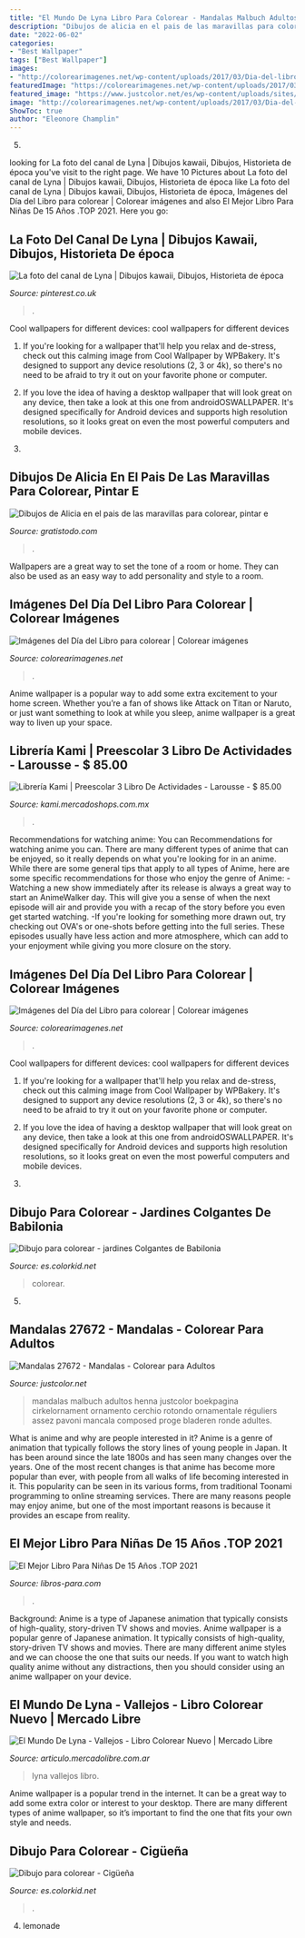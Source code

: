 ```yaml
---
title: "El Mundo De Lyna Libro Para Colorear - Mandalas Malbuch Adultos Henna Justcolor Boekpagina Cirkelornament Ornamento Cerchio Rotondo Ornamentale Réguliers Assez Pavoni Mancala Composed Proge Bladeren Ronde Adultes"
description: "Dibujos de alicia en el pais de las maravillas para colorear, pintar e"
date: "2022-06-02"
categories:
- "Best Wallpaper"
tags: ["Best Wallpaper"]
images:
- "http://colorearimagenes.net/wp-content/uploads/2017/03/Dia-del-libro.jpg"
featuredImage: "https://colorearimagenes.net/wp-content/uploads/2017/03/dia-del-libro_thumb.jpg"
featured_image: "https://www.justcolor.net/es/wp-content/uploads/sites/3/nggallery/mandalas/colorear-para-adultos-mandalas-27672.jpg"
image: "http://colorearimagenes.net/wp-content/uploads/2017/03/Dia-del-libro.jpg"
ShowToc: true
author: "Eleonore Champlin"
---
```



5.

	

		
looking for La foto del canal de Lyna | Dibujos kawaii, Dibujos, Historieta de época you've visit to the right page. We have 10 Pictures about La foto del canal de Lyna | Dibujos kawaii, Dibujos, Historieta de época like La foto del canal de Lyna | Dibujos kawaii, Dibujos, Historieta de época, Imágenes del Día del Libro para colorear | Colorear imágenes and also El Mejor Libro Para Niñas De 15 Años .TOP 2021. Here you go:
		
    
## La Foto Del Canal De Lyna | Dibujos Kawaii, Dibujos, Historieta De época

<img loading=lazy src="https://i.pinimg.com/originals/09/aa/6a/09aa6a97b9ea1fead5c7ea58f5daa230.jpg" onerror="this.onerror=null;this.src='https://tse1.mm.bing.net/th?id=OIP.ibOu3Ubj_LZP0exSMmrS7AHaHa&amp;pid=15.1';" alt="La foto del canal de Lyna | Dibujos kawaii, Dibujos, Historieta de época">

_Source: pinterest.co.uk_

>. 

	

Cool wallpapers for different devices:
cool wallpapers for different devices 

1. If you're looking for a wallpaper that'll help you relax and de-stress, check out this calming image from Cool Wallpaper by WPBakery. It's designed to support any device resolutions (2, 3 or 4k), so there's no need to be afraid to try it out on your favorite phone or computer.

2. If you love the idea of having a desktop wallpaper that will look great on any device, then take a look at this one from androidOSWALLPAPER. It's designed specifically for Android devices and supports high resolution resolutions, so it looks great on even the most powerful computers and mobile devices.

3.

    
## Dibujos De Alicia En El Pais De Las Maravillas Para Colorear, Pintar E

<img loading=lazy src="https://www.gratistodo.com/wp-content/uploads/2017/01/alicia-en-el-pais-de-las-maravillas-para-colorear-2.gif" onerror="this.onerror=null;this.src='https://tse4.mm.bing.net/th?id=OIP.x_nGzlFK8xFWAxGMynVulAHaJg&amp;pid=15.1';" alt="Dibujos de Alicia en el pais de las maravillas para colorear, pintar e">

_Source: gratistodo.com_

>. 

	

Wallpapers are a great way to set the tone of a room or home. They can also be used as an easy way to add personality and style to a room.

    
## Imágenes Del Día Del Libro Para Colorear | Colorear Imágenes

<img loading=lazy src="https://colorearimagenes.net/wp-content/uploads/2017/03/dia-del-libro_thumb.jpg" onerror="this.onerror=null;this.src='https://tse4.mm.bing.net/th?id=OIP.cEOwMNZWKhPCXm6GTB_xUgHaIT&amp;pid=15.1';" alt="Imágenes del Día del Libro para colorear | Colorear imágenes">

_Source: colorearimagenes.net_

>. 

	

Anime wallpaper is a popular way to add some extra excitement to your home screen. Whether you’re a fan of shows like Attack on Titan or Naruto, or just want something to look at while you sleep, anime wallpaper is a great way to liven up your space.

    
## Librería Kami | Preescolar 3 Libro De Actividades - Larousse - $ 85.00

<img loading=lazy src="https://http2.mlstatic.com/preescolar-3-libro-de-actividades-larousse-D_NQ_NP_701495-MLM31228436045_062019-F.jpg" onerror="this.onerror=null;this.src='https://tse1.mm.bing.net/th?id=OIP.RLJEN3saPSKp5NMQWDC66wHaKX&amp;pid=15.1';" alt="Librería Kami | Preescolar 3 Libro De Actividades - Larousse - $ 85.00">

_Source: kami.mercadoshops.com.mx_

>. 

	

Recommendations for watching anime: You can
Recommendations for watching anime you can. There are many different types of anime that can be enjoyed, so it really depends on what you're looking for in an anime. While there are some general tips that apply to all types of Anime, here are some specific recommendations for those who enjoy the genre of Anime: 
-Watching a new show immediately after its release is always a great way to start an AnimeWalker day. This will give you a sense of when the next episode will air and provide you with a recap of the story before you even get started watching. 
-If you're looking for something more drawn out, try checking out OVA's or one-shots before getting into the full series. These episodes usually have less action and more atmosphere, which can add to your enjoyment while giving you more closure on the story.

    
## Imágenes Del Día Del Libro Para Colorear | Colorear Imágenes

<img loading=lazy src="http://colorearimagenes.net/wp-content/uploads/2017/03/Dia-del-libro.jpg" onerror="this.onerror=null;this.src='https://tse3.mm.bing.net/th?id=OIP.GluepF9qGHlhDAqiBwQjZQHaKL&amp;pid=15.1';" alt="Imágenes del Día del Libro para colorear | Colorear imágenes">

_Source: colorearimagenes.net_

>. 

	

Cool wallpapers for different devices:
cool wallpapers for different devices 

1. If you're looking for a wallpaper that'll help you relax and de-stress, check out this calming image from Cool Wallpaper by WPBakery. It's designed to support any device resolutions (2, 3 or 4k), so there's no need to be afraid to try it out on your favorite phone or computer.

2. If you love the idea of having a desktop wallpaper that will look great on any device, then take a look at this one from androidOSWALLPAPER. It's designed specifically for Android devices and supports high resolution resolutions, so it looks great on even the most powerful computers and mobile devices.

3.

    
## Dibujo Para Colorear - Jardines Colgantes De Babilonia

<img loading=lazy src="http://es.colorkid.net/sites/default/files/1433779687_0.gif" onerror="this.onerror=null;this.src='https://tse3.mm.bing.net/th?id=OIP.lVtaPQmJrerd7uHp05fBwQHaJx&amp;pid=15.1';" alt="Dibujo para colorear - jardines Colgantes de Babilonia">

_Source: es.colorkid.net_

>colorear. 

	

5.

    
## Mandalas 27672 - Mandalas - Colorear Para Adultos

<img loading=lazy src="https://www.justcolor.net/es/wp-content/uploads/sites/3/nggallery/mandalas/colorear-para-adultos-mandalas-27672.jpg" onerror="this.onerror=null;this.src='https://tse4.mm.bing.net/th?id=OIP.4cFxLMbJf72l_Udmp_unqQHaHa&amp;pid=15.1';" alt="Mandalas 27672 - Mandalas - Colorear para Adultos">

_Source: justcolor.net_

>mandalas malbuch adultos henna justcolor boekpagina cirkelornament ornamento cerchio rotondo ornamentale réguliers assez pavoni mancala composed proge bladeren ronde adultes. 

	

What is anime and why are people interested in it?
Anime is a genre of animation that typically follows the story lines of young people in Japan. It has been around since the late 1800s and has seen many changes over the years. One of the most recent changes is that anime has become more popular than ever, with people from all walks of life becoming interested in it. This popularity can be seen in its various forms, from traditional Toonami programming to online streaming services. There are many reasons people may enjoy anime, but one of the most important reasons is because it provides an escape from reality.

    
## El Mejor Libro Para Niñas De 15 Años .TOP 2021

<img loading=lazy src="https://www.libros-para.com/wp-content/uploads/2020/10/el-mejor-libro-para-ninas-de-15-anos.jpg" onerror="this.onerror=null;this.src='https://tse2.mm.bing.net/th?id=OIP.qRS_6FVoWZ-QqT7ZqFlcGQHaHa&amp;pid=15.1';" alt="El Mejor Libro Para Niñas De 15 Años .TOP 2021">

_Source: libros-para.com_

>. 

	

Background: Anime is a type of Japanese animation that typically consists of high-quality, story-driven TV shows and movies.
Anime wallpaper is a popular genre of Japanese animation. It typically consists of high-quality, story-driven TV shows and movies. There are many different anime styles and we can choose the one that suits our needs. If you want to watch high quality anime without any distractions, then you should consider using an anime wallpaper on your device.

    
## El Mundo De Lyna - Vallejos - Libro Colorear Nuevo | Mercado Libre

<img loading=lazy src="https://http2.mlstatic.com/D_NQ_NP_2X_687184-MLA43096571128_082020-F.jpg" onerror="this.onerror=null;this.src='https://tse2.mm.bing.net/th?id=OIP.wOxX8k_dGYCIWSPbkgUsLgHaJ4&amp;pid=15.1';" alt="El Mundo De Lyna - Vallejos - Libro Colorear Nuevo | Mercado Libre">

_Source: articulo.mercadolibre.com.ar_

>lyna vallejos libro. 

	

Anime wallpaper is a popular trend in the internet. It can be a great way to add some extra color or interest to your desktop. There are many different types of anime wallpaper, so it’s important to find the one that fits your own style and needs.

    
## Dibujo Para Colorear - Cigüeña

<img loading=lazy src="https://es.colorkid.net/sites/default/files/1433779723_5.gif" onerror="this.onerror=null;this.src='https://tse1.mm.bing.net/th?id=OIP.ODaXS8CUpWCTA0-tnFk0NwHaKW&amp;pid=15.1';" alt="Dibujo para colorear - Cigüeña">

_Source: es.colorkid.net_

>. 

	

4. lemonade 

